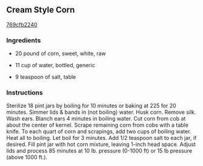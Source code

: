 ## Cream Style Corn

[769cfb2240](http://www.food.com/recipe/cream-style-corn-506744)

### Ingredients

 - 20 pound of corn, sweet, white, raw

 - 11 cup of water, bottled, generic

 - 9 teaspoon of salt, table

### Instructions

Sterilize 18 pint jars by boiling for 10 minutes or baking at 225 for 20 minutes. Simmer lids & bands in (not boiling) water. Husk corn. Remove silk. Wash ears. Blanch ears 4 minutes in boiling water. Cut corn from cob at about the center of kernel. Scrape remaining corn from cobs with a table knife. To each quart of corn and scrapings, add two cups of boiling water. Heat all to boiling. Let boil for 3 minutes. Add 1/2 teaspoon salt to each jar, if desired. Fill pint jar with hot corn mixture, leaving 1-inch head space. Adjust lids and process 85 minutes at 10 lb. pressure (0-1000 ft) or 15 lb pressure (above 1000 ft.).